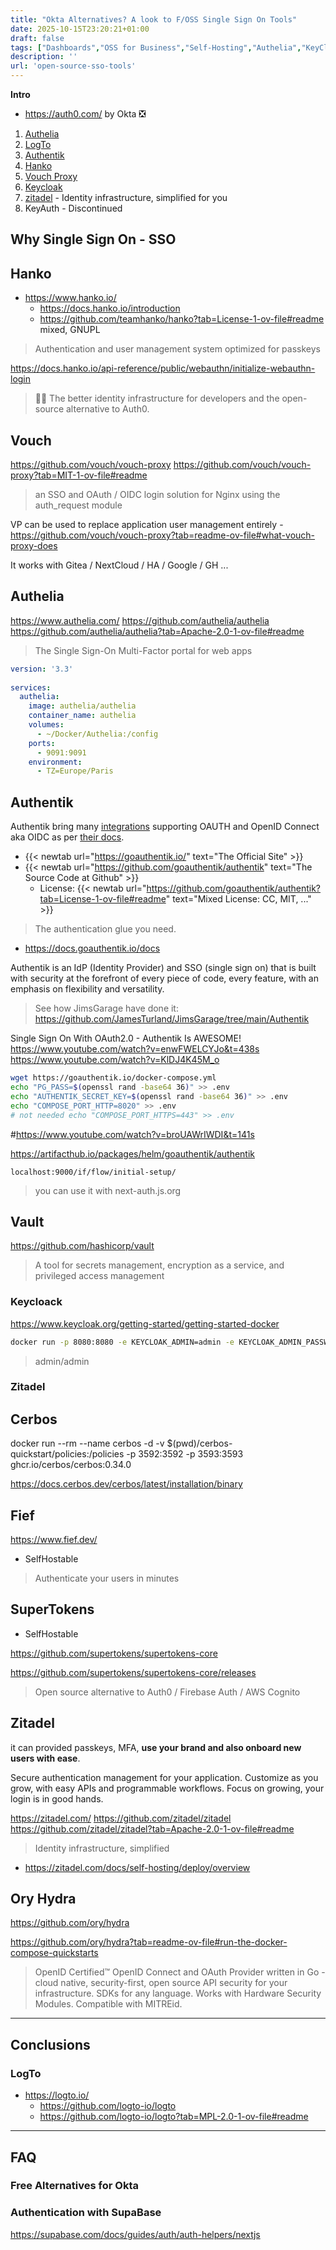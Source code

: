 ```yaml
---
title: "Okta Alternatives? A look to F/OSS Single Sign On Tools"
date: 2025-10-15T23:20:21+01:00
draft: false
tags: ["Dashboards","OSS for Business","Self-Hosting","Authelia","KeyCloak","Authentik"]
description: ''
url: 'open-source-sso-tools'
---
```



**Intro**

* https://auth0.com/ by Okta ❎

1. [Authelia](#authelia)
2. [LogTo](#logto)
3. [Authentik](#authentik)
4. [Hanko](#hanko)
5. [Vouch Proxy](#vouch)
6. [Keycloak](#keycloack)
7. [zitadel](#zitadel) - Identity infrastructure, simplified for you
8. KeyAuth - Discontinued

## Why Single Sign On - SSO


## Hanko

* https://www.hanko.io/
  * https://docs.hanko.io/introduction
  * https://github.com/teamhanko/hanko?tab=License-1-ov-file#readme mixed, GNUPL

> Authentication and user management system optimized for passkeys



https://docs.hanko.io/api-reference/public/webauthn/initialize-webauthn-login


> 🧑‍🚀 The better identity infrastructure for developers and the open-source alternative to Auth0.



## Vouch

https://github.com/vouch/vouch-proxy
https://github.com/vouch/vouch-proxy?tab=MIT-1-ov-file#readme

> an SSO and OAuth / OIDC login solution for Nginx using the auth_request module 

VP can be used to replace application user management entirely - https://github.com/vouch/vouch-proxy?tab=readme-ov-file#what-vouch-proxy-does

It works with Gitea / NextCloud / HA / Google / GH ...

## Authelia
https://www.authelia.com/
https://github.com/authelia/authelia
https://github.com/authelia/authelia?tab=Apache-2.0-1-ov-file#readme

> The Single Sign-On Multi-Factor portal for web apps

```yml
version: '3.3'
    
services:
  authelia:
    image: authelia/authelia
    container_name: authelia
    volumes:
      - ~/Docker/Authelia:/config 
    ports:
      - 9091:9091
    environment:
      - TZ=Europe/Paris
```

## Authentik

Authentik bring many [integrations](https://integrations.goauthentik.io/) supporting OAUTH and OpenID Connect aka OIDC as per [their docs](https://docs.goauthentik.io/users-sources/sources/protocols/oauth).



* {{< newtab url="https://goauthentik.io/" text="The  Official Site" >}}
* {{< newtab url="https://github.com/goauthentik/authentik" text="The  Source Code at Github" >}}
    * License: {{< newtab url="https://github.com/goauthentik/authentik?tab=License-1-ov-file#readme" text="Mixed License: CC, MIT, ..." >}} 

> The authentication glue you need.

* https://docs.goauthentik.io/docs

Authentik is an IdP (Identity Provider) and SSO (single sign on) that is built with security at the forefront of every piece of code, every feature, with an emphasis on flexibility and versatility.

> See how JimsGarage have done it: https://github.com/JamesTurland/JimsGarage/tree/main/Authentik


Single Sign On With OAuth2.0 - Authentik Is AWESOME!
https://www.youtube.com/watch?v=enwFWELCYJo&t=438s
https://www.youtube.com/watch?v=KlDJ4K45M_o

```sh
wget https://goauthentik.io/docker-compose.yml
echo "PG_PASS=$(openssl rand -base64 36)" >> .env
echo "AUTHENTIK_SECRET_KEY=$(openssl rand -base64 36)" >> .env
echo "COMPOSE_PORT_HTTP=8020" >> .env
# not needed echo "COMPOSE_PORT_HTTPS=443" >> .env
```

#https://www.youtube.com/watch?v=broUAWrIWDI&t=141s


https://artifacthub.io/packages/helm/goauthentik/authentik


`localhost:9000/if/flow/initial-setup/`

> you can use it with next-auth.js.org

## Vault

https://github.com/hashicorp/vault

> A tool for secrets management, encryption as a service, and privileged access management


### Keycloack



https://www.keycloak.org/getting-started/getting-started-docker

```sh
docker run -p 8080:8080 -e KEYCLOAK_ADMIN=admin -e KEYCLOAK_ADMIN_PASSWORD=admin quay.io/keycloak/keycloak:25.0.2 start-dev
```

> admin/admin

### Zitadel

## Cerbos


docker run --rm --name cerbos -d -v $(pwd)/cerbos-quickstart/policies:/policies -p 3592:3592 -p 3593:3593  ghcr.io/cerbos/cerbos:0.34.0


https://docs.cerbos.dev/cerbos/latest/installation/binary

> 

## Fief

https://www.fief.dev/

* SelfHostable

> Authenticate your users in minutes

## SuperTokens

* SelfHostable

https://github.com/supertokens/supertokens-core

https://github.com/supertokens/supertokens-core/releases

> Open source alternative to Auth0 / Firebase Auth / AWS Cognito

## Zitadel

it can provided passkeys, MFA, **use your brand and also onboard new users with ease**.

Secure authentication management for your application. Customize as you grow, with easy APIs and programmable workflows. Focus on growing, your login is in good hands.


https://zitadel.com/
https://github.com/zitadel/zitadel
https://github.com/zitadel/zitadel?tab=Apache-2.0-1-ov-file#readme

> Identity infrastructure, simplified

* https://zitadel.com/docs/self-hosting/deploy/overview

## Ory Hydra

https://github.com/ory/hydra

https://github.com/ory/hydra?tab=readme-ov-file#run-the-docker-compose-quickstarts

> OpenID Certified™ OpenID Connect and OAuth Provider written in Go - cloud native, security-first, open source API security for your infrastructure. SDKs for any language. Works with Hardware Security Modules. Compatible with MITREid.

---

## Conclusions

### LogTo

* https://logto.io/
  * https://github.com/logto-io/logto
  * https://github.com/logto-io/logto?tab=MPL-2.0-1-ov-file#readme

---

## FAQ

### Free Alternatives for Okta


### Authentication with SupaBase

https://supabase.com/docs/guides/auth/auth-helpers/nextjs